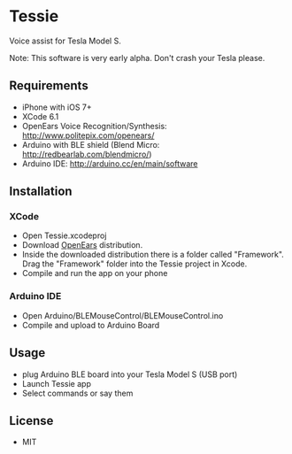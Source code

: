 # Tessie
Voice assist for Tesla Model S.

Note: This software is very early alpha. Don't crash your Tesla please.

## Requirements
- iPhone with iOS 7+
- XCode 6.1
- OpenEars Voice Recognition/Synthesis: http://www.politepix.com/openears/
- Arduino with BLE shield (Blend Micro: http://redbearlab.com/blendmicro/)
- Arduino IDE: http://arduino.cc/en/main/software

## Installation

### XCode
- Open Tessie.xcodeproj
- Download [OpenEars](http://www.politepix.com/openears/#Installation) distribution.
- Inside the downloaded distribution there is a folder called "Framework". Drag the "Framework" folder into the Tessie project in Xcode.
- Compile and run the app on your phone

### Arduino IDE
- Open Arduino/BLEMouseControl/BLEMouseControl.ino
- Compile and upload to Arduino Board

## Usage
- plug Arduino BLE board into your Tesla Model S (USB port)
- Launch Tessie app 
- Select commands or say them

## License
- MIT

